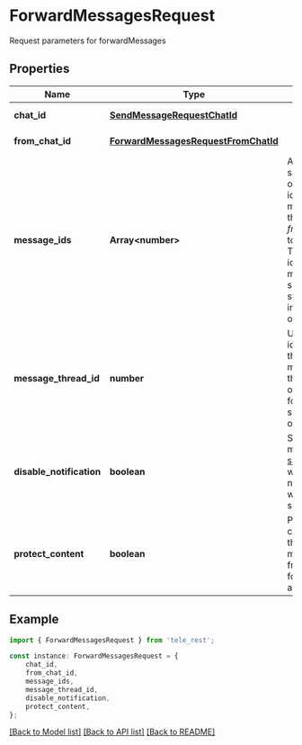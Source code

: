 # ForwardMessagesRequest

Request parameters for forwardMessages

## Properties

Name | Type | Description | Notes
------------ | ------------- | ------------- | -------------
**chat_id** | [**SendMessageRequestChatId**](SendMessageRequestChatId.md) |  | [default to undefined]
**from_chat_id** | [**ForwardMessagesRequestFromChatId**](ForwardMessagesRequestFromChatId.md) |  | [default to undefined]
**message_ids** | **Array&lt;number&gt;** | A JSON-serialized list of 1-100 identifiers of messages in the chat *from\\_chat\\_id* to forward. The identifiers must be specified in a strictly increasing order. | [default to undefined]
**message_thread_id** | **number** | Unique identifier for the target message thread (topic) of the forum; for forum supergroups only | [optional] [default to undefined]
**disable_notification** | **boolean** | Sends the messages [silently](https://telegram.org/blog/channels-2-0#silent-messages). Users will receive a notification with no sound. | [optional] [default to undefined]
**protect_content** | **boolean** | Protects the contents of the forwarded messages from forwarding and saving | [optional] [default to undefined]

## Example

```typescript
import { ForwardMessagesRequest } from 'tele_rest';

const instance: ForwardMessagesRequest = {
    chat_id,
    from_chat_id,
    message_ids,
    message_thread_id,
    disable_notification,
    protect_content,
};
```

[[Back to Model list]](../README.md#documentation-for-models) [[Back to API list]](../README.md#documentation-for-api-endpoints) [[Back to README]](../README.md)
